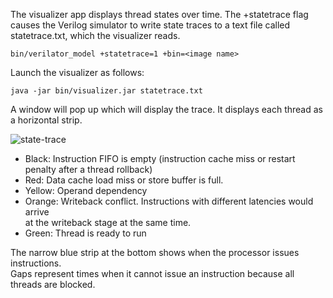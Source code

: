 The visualizer app displays thread states over time. The +statetrace flag 
causes the Verilog simulator to write state traces to a text file 
called statetrace.txt, which the visualizer reads.

    bin/verilator_model +statetrace=1 +bin=<image name>

Launch the visualizer as follows:

    java -jar bin/visualizer.jar statetrace.txt

A window will pop up which will display the trace.  It displays each thread 
as a horizontal strip.

![state-trace](https://raw.github.com/wiki/jbush001/NyuziProcessor/state-trace.png)

- Black: Instruction FIFO is empty (instruction cache miss or restart 
  penalty after a thread rollback)
- Red: Data cache load miss or store buffer is full.
- Yellow: Operand dependency
- Orange: Writeback conflict.  Instructions with different latencies would arrive  
  at the writeback stage at the same time.
- Green: Thread is ready to run

The narrow blue strip at the bottom shows when the processor issues instructions.  
Gaps represent times when it cannot issue an instruction because all threads are 
blocked.
